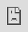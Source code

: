 ```yaml
---
title: Seed Backup in the Cloud
post_status: publish
featured_image: /_images/SeedBackupintheCloud.jpeg
---
```


<iframe src="https://player.vimeo.com/video/843679459?badge=0&amp;autopause=0&amp;player_id=0&amp;app_id=58479" frameborder="0" allow="autoplay; fullscreen; picture-in-picture" allowfullscreen style="position:absolute;top:0;left:0;width:100%;height:100%;" title="063 Seed Backup in the Cloud"></iframe>

<div style="margin-bottom:30px;"></div>

## Transcript

Some wallets, especially those which are also using the Lightning Network, are asking you to back up the seed phrase in the Cloud additionally, or just in the Cloud. This is most of the times a technical requirement because Lightning needs to be connected to the internet at the moment to send and receive funds. So it's convenient maybe. For smaller funds, I also think it's okay. But if a hardware wallet would allow you to just store a seed on a drive or on a Dropbox, I wouldn't do that. So too much internet involved, I would never do that.
